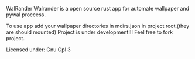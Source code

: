 WalRander
Walrander is a open source rust app for automate wallpaper and pywal proccess.

To use app add your wallpaper directories in mdirs.json in project root.(they are should mounted) 
Project is under development!!!
Feel free to fork project.

Licensed under: Gnu Gpl 3

